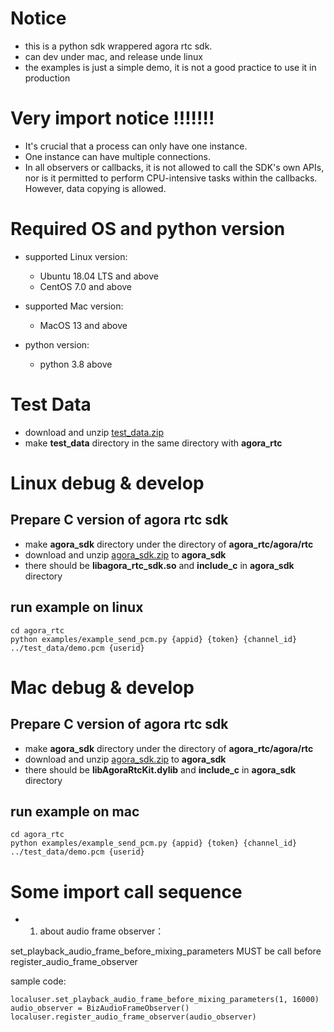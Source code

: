# Notice
- this is a python sdk wrappered agora rtc sdk.
- can dev under mac, and release unde linux
- the examples is just a simple demo, it is not a good practice to use it in production
# Very import notice !!!!!!!
- It's crucial that a process can only have one instance.
- One instance can have multiple connections.
- In all observers or callbacks, it is not allowed to call the SDK's own APIs, nor is it permitted to perform   CPU-intensive tasks within the callbacks. However, data copying is allowed.

# Required OS and python version
- supported Linux version: 
  - Ubuntu 18.04 LTS and above
  - CentOS 7.0 and above
  
- supported Mac version:

  - MacOS 13 and above

- python version:
  - python 3.8 above

# Test Data
- download and unzip [test_data.zip](https://download.agora.io/demo/test/test_data_202408221437.zip)
- make **test_data** directory in the same directory with **agora_rtc**

# Linux debug & develop
## Prepare C version of agora rtc sdk

- make **agora_sdk** directory under the directory of **agora_rtc/agora/rtc**
- download and unzip [agora_sdk.zip](https://download.agora.io/sdk/release/agora_rtc_sdk_linux_v4.4_20240914_1538_336910.zip) to **agora_sdk**
- there should be **libagora_rtc_sdk.so** and **include_c** in **agora_sdk** directory

## run example on linux
```
cd agora_rtc
python examples/example_send_pcm.py {appid} {token} {channel_id} ../test_data/demo.pcm {userid}
```

# Mac debug & develop
## Prepare C version of agora rtc sdk
- make **agora_sdk** directory under the directory of **agora_rtc/agora/rtc**
- download and unzip [agora_sdk.zip](https://download.agora.io/sdk/release/agora_rtc_sdk_mac_v4.4_20240914_1538_336910.zip) to **agora_sdk**
- there should be **libAgoraRtcKit.dylib** and **include_c** in **agora_sdk** directory

## run example on mac

```
cd agora_rtc
python examples/example_send_pcm.py {appid} {token} {channel_id} ../test_data/demo.pcm {userid}
```
# Some import call sequence
- 1. about audio frame observer： 

set_playback_audio_frame_before_mixing_parameters MUST be call before register_audio_frame_observer

sample code:
```
localuser.set_playback_audio_frame_before_mixing_parameters(1, 16000)
audio_observer = BizAudioFrameObserver()
localuser.register_audio_frame_observer(audio_observer)
```